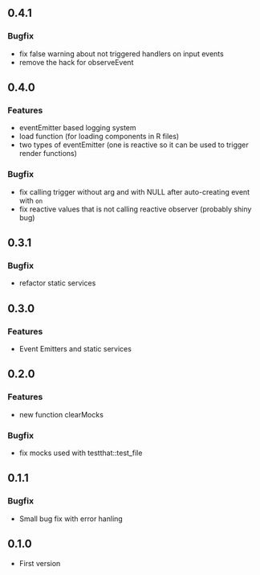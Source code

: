 ## 0.4.1
### Bugfix
* fix false warning about not triggered handlers on input events
* remove the hack for observeEvent

## 0.4.0
### Features
* eventEmitter based logging system
* load function (for loading components in R files)
* two types of eventEmitter (one is reactive so it can be used to trigger render functions)
### Bugfix
* fix calling trigger without arg and with NULL after auto-creating event with `on`
* fix reactive values that is not calling reactive observer (probably shiny bug)

## 0.3.1
### Bugfix
* refactor static services

## 0.3.0
### Features
* Event Emitters and static services

## 0.2.0
### Features
* new function clearMocks
### Bugfix
* fix mocks used with testthat::test_file

## 0.1.1
### Bugfix
* Small bug fix with error hanling

## 0.1.0
* First version
